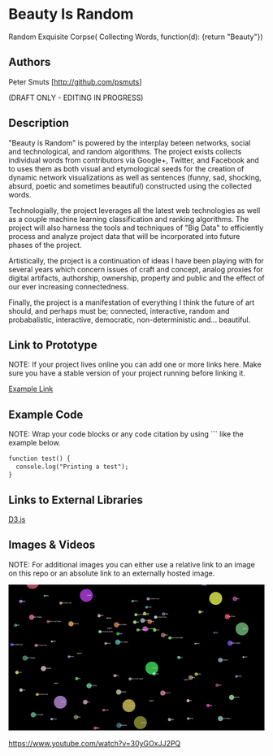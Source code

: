 # Beauty Is Random
Random Exquisite Corpse( Collecting Words, function(d): {return "Beauty"}) 

## Authors
Peter Smuts
[http://github.com/psmuts]  

(DRAFT ONLY - EDITING IN PROGRESS)

## Description
"Beauty is Random" is powered by the interplay beteen networks,  social and technological, and random algorithms.  The project exists collects individual words from contributors via Google+, Twitter, and Facebook and to uses them as both visual and etymological seeds for the creation of dynamic network visualizations as well as sentences (funny, sad, shocking, absurd, poetic and sometimes beautiful) constructed using the collected words.  

Technologially, the project leverages all the latest web technologies as well as a couple machine learning classification and ranking algorithms. The project will also harness the tools and techniques of "Big Data" to efficiently process and analyze project data that will be incorporated into future phases of the project.    

Artistically, the project is a continuation of ideas I have been playing with for several years which concern issues of craft and concept, analog proxies for digital artifacts, authorship, ownership, property and public and the effect of our ever increasing connectedness.  

Finally, the project is a manifestation of everything I think the future of art should, and perhaps must be; connected, interactive, random and probabalistic, interactive, democratic, non-deterministic and... beautiful.  

## Link to Prototype
NOTE: If your project lives online you can add one or more links here. Make sure you have a stable version of your project running before linking it.

[Example Link](http://www.google.com "Example Link")

## Example Code
NOTE: Wrap your code blocks or any code citation by using ``` like the example below.
```
function test() {
  console.log("Printing a test");
}
```
## Links to External Libraries
[D3.js](https://github.com/mbostock)


## Images & Videos
NOTE: For additional images you can either use a relative link to an image on this repo or an absolute link to an externally hosted image.

![Example Image](project_images/cover.jpg?raw=true "Example Image")

https://www.youtube.com/watch?v=30yGOxJJ2PQ
